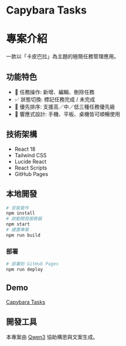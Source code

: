 # Capybara Tasks

# 專案介紹
一款以「卡皮巴拉」為主題的極簡任務管理應用。

## 功能特色
- 📝 任務操作: 新增、編輯、刪除任務
- ✅ 狀態切換: 標記任務完成 / 未完成
- 🎯 優先排序: 支援高／中／低三種任務優先級
- 📱 響應式設計: 手機、平板、桌機皆可順暢使用

## 技術架構
- React 18
- Tailwind CSS
- Lucide React
- React Scripts
- GitHub Pages

## 本地開發

```bash
# 安裝套件
npm install
# 啟動開發服務器
npm start
# 建置專案
npm run build
```

### 部署
```bash
# 部署到 GitHub Pages
npm run deploy
```

## Demo
[Capybara Tasks](https://estellacoding.github.io/capybara-tasks/)

## 開發工具
本專案由 [Qwen3](https://chat.qwen.ai/) 協助構思與文案生成。
